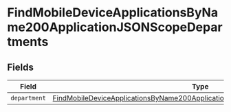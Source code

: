 # FindMobileDeviceApplicationsByName200ApplicationJSONScopeDepartments


## Fields

| Field                                                                                                                                                                                       | Type                                                                                                                                                                                        | Required                                                                                                                                                                                    | Description                                                                                                                                                                                 |
| ------------------------------------------------------------------------------------------------------------------------------------------------------------------------------------------- | ------------------------------------------------------------------------------------------------------------------------------------------------------------------------------------------- | ------------------------------------------------------------------------------------------------------------------------------------------------------------------------------------------- | ------------------------------------------------------------------------------------------------------------------------------------------------------------------------------------------- |
| `department`                                                                                                                                                                                | [FindMobileDeviceApplicationsByName200ApplicationJSONScopeDepartmentsDepartment](../../models/operations/findmobiledeviceapplicationsbyname200applicationjsonscopedepartmentsdepartment.md) | :heavy_minus_sign:                                                                                                                                                                          | N/A                                                                                                                                                                                         |